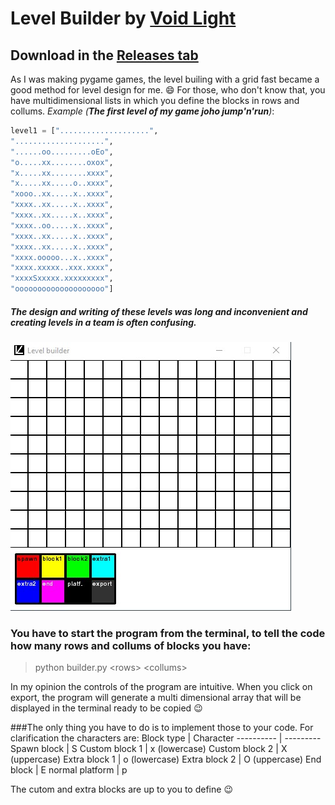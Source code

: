 # Level Builder by [Void Light](http://voidlight.cf)
## Download in the [Releases tab](https://github.com/SEEK-THE-VOID-LIGHT/level-builder/releases)

As I was making pygame games, the level builing with a grid fast became a good method for level design for me. :smile: For those, who don't know that, you have multidimensional lists in which you define the blocks in rows and collums. *Example (**The first level of my game joho jump'n'run**)*:
```python
level1 = ["....................",
"....................",
"......oo.........oEo",
"o.....xx........oxox",
"x.....xx........xxxx",
"x.....xx.....o..xxxx",
"xooo..xx.....x..xxxx",
"xxxx..xx.....x..xxxx",
"xxxx..xx.....x..xxxx",
"xxxx..oo.....x..xxxx",
"xxxx..xx.....x..xxxx",
"xxxx..xx.....x..xxxx",
"xxxx.ooooo...x..xxxx",
"xxxx.xxxxx..xxx.xxxx",
"xxxxSxxxxx.xxxxxxxxx",
"oooooooooooooooooooo"]
```
##### The design and writing of these levels was long and inconvenient and creating levels in a team is often confusing.
![screenshot of the level builder](https://github.com/SEEK-THE-VOID-LIGHT/SEEK-THE-VOID-LIGHT.github.io/blob/master/images/levelbuilder.jpg)

### You have to start the program from the terminal, to tell the code how many rows and collums of blocks you have:
> python builder.py \<rows\> \<collums\>

In my opinion the controls of the program are intuitive. When you click on export, the program will generate a multi dimensional array that will be displayed in the terminal ready to be copied :wink:

###The only thing you have to do is to implement those to your code. For clarification the characters are:
Block type | Character
---------- | ---------
Spawn block | S
Custom block 1 | x (lowercase)
Custom block 2 | X (uppercase)
Extra block 1 | o (lowercase)
Extra block 2 | O (uppercase)
End block | E
normal platform | p

The cutom and extra blocks are up to you to define :wink:

